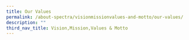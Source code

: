 ```yaml
---
title: Our Values
permalink: /about-spectra/visionmissionvalues-and-motto/our-values/
description: ""
third_nav_title: Vision,Mission,Values & Motto
---
```

